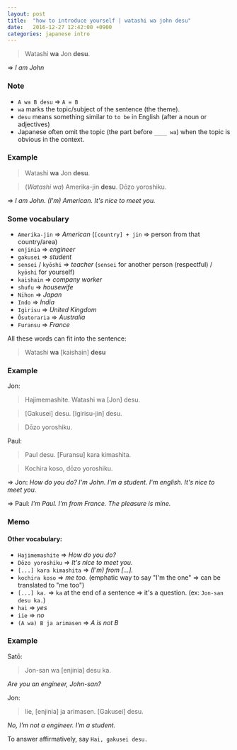 ```yaml
---
layout: post
title:  "how to introduce yourself | watashi wa john desu"
date:   2016-12-27 12:42:00 +0900
categories: japanese intro
---
```


>Watashi **wa** Jon **desu**.

=> _I am John_

### Note
* `A wa B desu` => `A = B`
* `wa` marks the topic/subject of the sentence (the theme).
* `desu` means something similar to `to be` in English (after a noun or adjectives)
* Japanese often omit the topic (the part before `____ wa`) when the topic is obvious in the context.

### Example

>Watashi **wa** Jon **desu**.

>(_Watashi wa_) Amerika-jin **desu**. Dōzo yoroshiku.

=> _I am John._
_(I'm) American._
_It's nice to meet you._

### Some vocabulary
* `Amerika-jin` => _American_ (`[country] + jin` => person from that country/area)
* `enjinia` => _engineer_
* `gakusei` => _student_
* `sensei` / `kyōshi` => _teacher_ (`sensei` for another person (respectful) / `kyōshi` for yourself)
* `kaishain` => _company worker_
* `shufu` => _housewife_
* `Nihon` => _Japan_
* `Indo` => _India_
* `Igirisu` => _United Kingdom_
* `Ōsutoraria` => _Australia_
* `Furansu` => _France_

All these words can fit into the sentence:
> Watashi **wa** [kaishain] **desu**

### Example
Jon:
> Hajimemashite. Watashi wa [Jon] desu.

> [Gakusei] desu. [Igirisu-jin] desu.

> Dōzo yoroshiku.

Paul:
> Paul desu. [Furansu] kara kimashita.

> Kochira koso, dōzo yoroshiku.

=> Jon: _How do you do? I'm John. I'm a student. I'm english. It's nice to meet you._

=> Paul: _I'm Paul. I'm from France. The pleasure is mine._

### Memo
#### Other vocabulary:
* `Hajimemashite` => _How do you do?_
* `Dōzo yoroshiku` => _It's nice to meet you._
* `[...] kara kimashita` => _(I'm) from [...]._
* `kochira koso` => _me too._ (emphatic way to say "I'm the one" => can be translated to "me too")
* `[...] ka.` => `ka` at the end of a sentence => it's a question. (ex: `Jon-san desu ka.`)
* `hai` => _yes_
* `iie` => _no_
* `(A wa) B ja arimasen` => _A is not B_


### Example

Satō:
> Jon-san wa [enjinia] desu ka.

_Are you an engineer, John-san?_

Jon:
> Iie, [enjinia] ja arimasen. [Gakusei] desu.

_No, I'm not a engineer. I'm a student._


To answer affirmatively, say `Hai, gakusei desu.`
